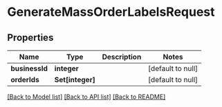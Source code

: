 # GenerateMassOrderLabelsRequest

## Properties
Name | Type | Description | Notes
------------ | ------------- | ------------- | -------------
**businessId** | **integer** |  | [default to null]
**orderIds** | **Set[integer]** |  | [default to null]

[[Back to Model list]](../README.md#documentation-for-models) [[Back to API list]](../README.md#documentation-for-api-endpoints) [[Back to README]](../README.md)



